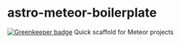 # astro-meteor-boilerplate

[![Greenkeeper badge](https://badges.greenkeeper.io/Astrocoders/astro-meteor-boilerplate.svg)](https://greenkeeper.io/)
Quick scaffold for Meteor projects
